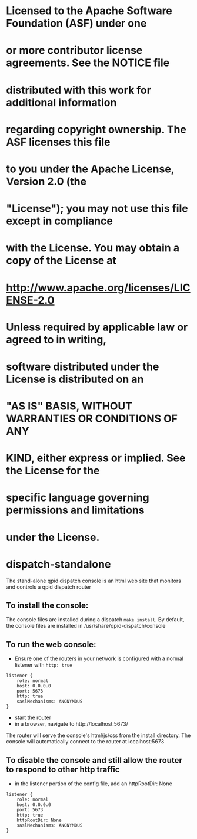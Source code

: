 #
# Licensed to the Apache Software Foundation (ASF) under one
# or more contributor license agreements.  See the NOTICE file
# distributed with this work for additional information
# regarding copyright ownership.  The ASF licenses this file
# to you under the Apache License, Version 2.0 (the
# "License"); you may not use this file except in compliance
# with the License.  You may obtain a copy of the License at
#
#   http://www.apache.org/licenses/LICENSE-2.0
#
# Unless required by applicable law or agreed to in writing,
# software distributed under the License is distributed on an
# "AS IS" BASIS, WITHOUT WARRANTIES OR CONDITIONS OF ANY
# KIND, either express or implied.  See the License for the
# specific language governing permissions and limitations
# under the License.
#
# dispatch-standalone
The stand-alone qpid dispatch console is an html web site that monitors and controls a qpid dispatch router

## To install the console:

  The console files are installed during a dispatch `make install`. By default, the console files are installed in /usr/share/qpid-dispatch/console

## To run the web console:
- Ensure one of the routers in your network is configured with a normal listener with `http: true`

```
listener {
    role: normal
    host: 0.0.0.0
    port: 5673
    http: true
    saslMechanisms: ANONYMOUS
}
```
- start the router
- in a browser, navigate to http://localhost:5673/

The router will serve the console's html/js/css from the install directory.
The console will automatically connect to the router at localhost:5673

## To disable the console and still allow the router to respond to other http traffic

- in the listener portion of the config file, add an httpRootDir: None

```
listener {
    role: normal
    host: 0.0.0.0
    port: 5673
    http: true
    httpRootDir: None
    saslMechanisms: ANONYMOUS
}
```


